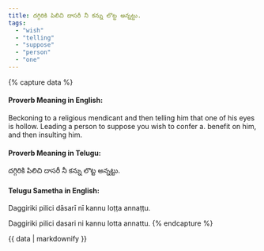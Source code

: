 ```yaml
---
title: దగ్గిరికి పిలిచి దాసరీ నీ కన్ను లొట్ట అన్నట్టు.
tags:
  - "wish"
  - "telling"
  - "suppose"
  - "person"
  - "one"
---
```


{% capture data %}
#### Proverb Meaning in English:
Beckoning to a religious mendicant and then telling him that one of his eyes is hollow.
Leading a person to suppose you wish to confer a. benefit on him, and then insulting him.

#### Proverb Meaning in Telugu:
దగ్గిరికి పిలిచి దాసరీ నీ కన్ను లొట్ట అన్నట్టు.

#### Telugu Sametha in English:
Daggiriki pilici dāsarī nī kannu loṭṭa annaṭṭu.

Daggiriki pilici dasari ni kannu lotta annattu.
{% endcapture %}

{{ data | markdownify }}

